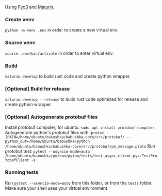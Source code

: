 Using [Pyo3](https://github.com/PyO3/pyo3) and [Maturin](https://github.com/PyO3/maturin).

### Create venv
`python -m venv .env` in order to create a new virtual env.

### Source venv

`source .env/bin/activate` in order to enter virtual env.

### Build

`maturin develop` to build rust code and create python wrapper.

### [Optional] Build for release

`maturin develop --release` to build rust code optimized for release and create python wrapper.

### [Optional] Autogenerate protobuf files
Install protobuf compoler, for ubuntu:
`sudo apt install protobuf-compiler`
Autogenerate python's protobuf files with:
`protoc -IPATH=/home/ubuntu/babushka/babushka-core/src/protobuf/ --python_out=/home/ubuntu/babushka/python /home/ubuntu/babushka/babushka-core/src/protobuf/pb_message.proto`
Run protobuf test:
`pytest --asyncio-mode=auto /home/ubuntu/babushka/python/pyton/tests/test_async_client.py::TestProtobufClient -s`

### Running tests

Run `pytest --asyncio-mode=auto` from this folder, or from the `tests` folder. Make sure your shell uses your virtual environment.
